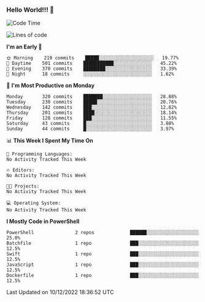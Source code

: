 ### Hello World!!! 👋

<!--
**kekotek/kekotek** is a ✨ _special_ ✨ repository because its `README.md` (this file) appears on your GitHub profile.

Here are some ideas to get you started:

- 🔭 I’m currently working on ...
- 🌱 I’m currently learning ...
- 👯 I’m looking to collaborate on ...
- 🤔 I’m looking for help with ...
- 💬 Ask me about ...
- 📫 How to reach me: ...
- 😄 Pronouns: ...
- ⚡ Fun fact: ...
-->

<!--START_SECTION:waka-->
![Code Time](http://img.shields.io/badge/Code%20Time-361%20hrs%2013%20mins-blue)

![Lines of code](https://img.shields.io/badge/From%20Hello%20World%20I%27ve%20Written-20%20Thousand%20lines%20of%20code-blue)

**I'm an Early 🐤** 

```text
🌞 Morning    219 commits    █████░░░░░░░░░░░░░░░░░░░░   19.77% 
🌆 Daytime    501 commits    ███████████░░░░░░░░░░░░░░   45.22% 
🌃 Evening    370 commits    ████████░░░░░░░░░░░░░░░░░   33.39% 
🌙 Night      18 commits     ░░░░░░░░░░░░░░░░░░░░░░░░░   1.62%

```
📅 **I'm Most Productive on Monday** 

```text
Monday       320 commits    ███████░░░░░░░░░░░░░░░░░░   28.88% 
Tuesday      230 commits    █████░░░░░░░░░░░░░░░░░░░░   20.76% 
Wednesday    142 commits    ███░░░░░░░░░░░░░░░░░░░░░░   12.82% 
Thursday     201 commits    ████░░░░░░░░░░░░░░░░░░░░░   18.14% 
Friday       128 commits    ███░░░░░░░░░░░░░░░░░░░░░░   11.55% 
Saturday     43 commits     █░░░░░░░░░░░░░░░░░░░░░░░░   3.88% 
Sunday       44 commits     █░░░░░░░░░░░░░░░░░░░░░░░░   3.97%

```


📊 **This Week I Spent My Time On** 

```text
💬 Programming Languages: 
No Activity Tracked This Week

🔥 Editors: 
No Activity Tracked This Week

🐱‍💻 Projects: 
No Activity Tracked This Week

💻 Operating System: 
No Activity Tracked This Week

```

**I Mostly Code in PowerShell** 

```text
PowerShell               2 repos             ██████░░░░░░░░░░░░░░░░░░░   25.0% 
Batchfile                1 repo              ███░░░░░░░░░░░░░░░░░░░░░░   12.5% 
Swift                    1 repo              ███░░░░░░░░░░░░░░░░░░░░░░   12.5% 
JavaScript               1 repo              ███░░░░░░░░░░░░░░░░░░░░░░   12.5% 
Dockerfile               1 repo              ███░░░░░░░░░░░░░░░░░░░░░░   12.5%

```



 Last Updated on 10/12/2022 18:36:52 UTC
<!--END_SECTION:waka-->
